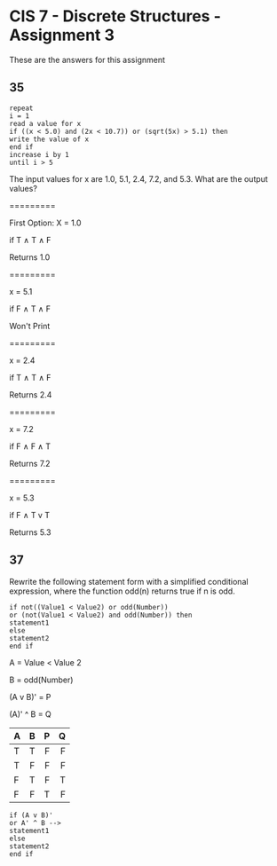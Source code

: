 # CIS 7 - Discrete Structures - Assignment 3
These are the answers for this assignment

## 35

  	repeat
    i = 1
    read a value for x
    if ((x < 5.0) and (2x < 10.7)) or (sqrt(5x) > 5.1) then
    write the value of x
    end if
    increase i by 1
    until i > 5

The input values for x are 1.0, 5.1, 2.4, 7.2, and 5.3. What are the output values?

=========


First Option: X = 1.0

if T ∧ T ∧ F

Returns 1.0

=========

x = 5.1

if F ∧ T ∧ F

Won't Print

=========

x = 2.4

if T ∧ T ∧ F

Returns 2.4

=========

x = 7.2

if F ∧ F ∧ T
 
Returns 7.2

=========

x = 5.3

if F ∧ T v T

Returns 5.3

## 37

Rewrite the following statement form with a simplified conditional expression, where the function odd(n) returns true if n is odd.

	if not((Value1 < Value2) or odd(Number))
	or (not(Value1 < Value2) and odd(Number)) then
	statement1
	else
	statement2
	end if

A = Value < Value 2

B = odd(Number)

(A v B)' = P

(A)' ^ B = Q


| A | B| P | Q | 
| - |:-:| -----:| ---:|
| T | T | F | F |
| T | F | F	| F |
| F | T | F	| T |
| F | F | T | F |

	if (A v B)'
	or A' ^ B -->
	statement1
	else
	statement2
	end if

